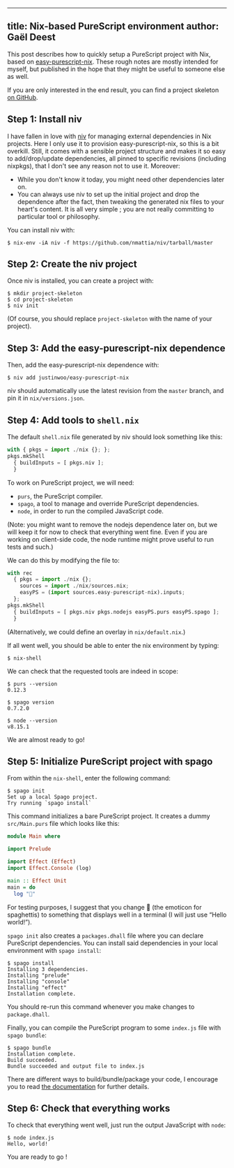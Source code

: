----
title: Nix-based PureScript environment
author: Gaël Deest
----

This post describes how to quickly setup a PureScript project with Nix, based on
[easy-purescript-nix](https://github.com/justinwoo/easy-purescript-nix). These
rough notes are mostly intended for myself, but published in the hope that they
might be useful to someone else as well.

If you are only interested in the end result, you can find a project skeleton
[on GitHub](https://github.com/gdeest/purescript-skeleton).

## Step 1: Install niv

I have fallen in love with [niv](https://github.com/nmattia/niv) for managing
external dependencies in Nix projects. Here I only use it to provision
easy-purescript-nix, so this is a bit overkill. Still, it comes with a
sensible project structure and makes it so easy to add/drop/update dependencies,
all pinned to specific revisions (including nixpkgs), that I don't see any
reason not to use it. Moreover:

* While you don't know it today, you might need other dependencies later on.
* You can always use niv to set up the initial project and drop the dependence
  after the fact, then tweaking the generated nix files to your heart's content.
  It is all very simple ; you are not really committing to particular tool or
  philosophy.

You can install niv with:
```text
$ nix-env -iA niv -f https://github.com/nmattia/niv/tarball/master
```

## Step 2: Create the niv project

Once niv is installed, you can create a project with:
```text
$ mkdir project-skeleton
$ cd project-skeleton
$ niv init
```
(Of course, you should replace `project-skeleton` with the name of your project).

## Step 3: Add the easy-purescript-nix dependence

Then, add the easy-purescript-nix dependence with:
```text
$ niv add justinwoo/easy-purescript-nix
```
niv should automatically use the latest revision from the `master` branch, and
pin it in `nix/versions.json`.

## Step 4: Add tools to `shell.nix`

The default `shell.nix` file generated by niv should look something like this:
```python
with { pkgs = import ./nix {}; };
pkgs.mkShell
  { buildInputs = [ pkgs.niv ];
  }
```

To work on PureScript project, we will need:

* `purs`, the PureScript compiler.
* `spago`, a tool to manage and override PureScript dependencies.
* `node`, in order to run the compiled JavaScript code.

(Note: you might want to remove the nodejs dependence later on, but we will keep
it for now to check that everything went fine. Even if you are working on
client-side code, the node runtime might prove useful to run tests and such.)

We can do this by modifying the file to:
```python
with rec
  { pkgs = import ./nix {};
    sources = import ./nix/sources.nix;
    easyPS = (import sources.easy-purescript-nix).inputs;
  };
pkgs.mkShell
  { buildInputs = [ pkgs.niv pkgs.nodejs easyPS.purs easyPS.spago ];
  }
```
(Alternatively, we could define an overlay in `nix/default.nix`.)

If all went well, you should be able to enter the nix environment by typing:
```text
$ nix-shell
```
We can check that the requested tools are indeed in scope:
```text
$ purs --version
0.12.3

$ spago version
0.7.2.0

$ node --version
v8.15.1
```
We are almost ready to go!

## Step 5: Initialize PureScript project with spago

From within the `nix-shell`, enter the following command:
```text
$ spago init
Set up a local Spago project.
Try running `spago install`
```
This command initializes a bare PureScript project. It creates a dummy `src/Main.purs` file which looks like this:

```haskell
module Main where

import Prelude

import Effect (Effect)
import Effect.Console (log)

main :: Effect Unit
main = do
  log "🍝"
```
For testing purposes, I suggest that you change 🍝 (the emoticon for spaghettis) to something that displays well in a terminal (I will just use “Hello world!”).

`spago init` also creates a `packages.dhall` file where you can declare PureScript dependencies. You can install said dependencies in your local environment with `spago install`:
```text
$ spago install
Installing 3 dependencies.
Installing "prelude"
Installing "console"
Installing "effect"
Installation complete.
```
You should re-run this command whenever you make changes to `package.dhall`.

Finally, you can compile the PureScript program to some `index.js` file with `spago bundle`:
```text
$ spago bundle
Installation complete.
Build succeeded.
Bundle succeeded and output file to index.js
```
There are different ways to build/bundle/package your code, I encourage you to read [the documentation](https://github.com/spacchetti/spago#building-and-testing-a-project) for further details.

## Step 6: Check that everything works

To check that everything went well, just run the output JavaScript with `node`:
```text
$ node index.js
Hello, world!
```

You are ready to go !
